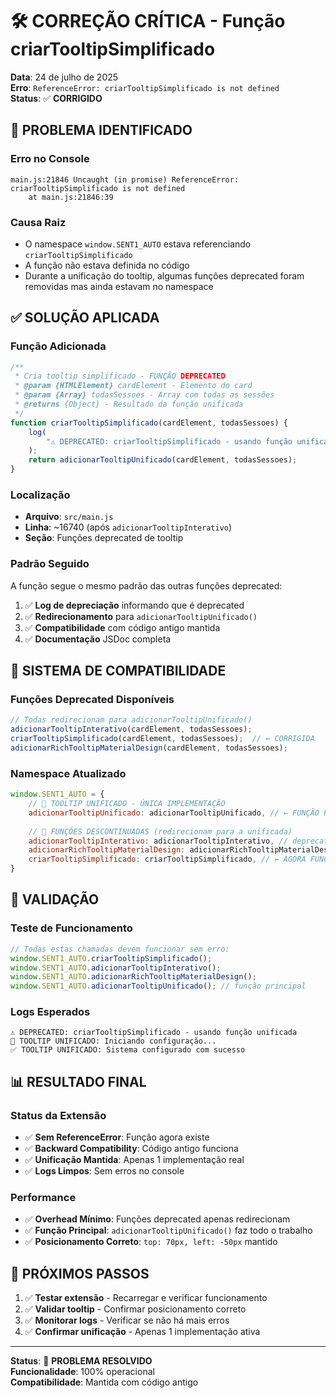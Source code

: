 # 🛠️ CORREÇÃO CRÍTICA - Função criarTooltipSimplificado

**Data**: 24 de julho de 2025  
**Erro**: `ReferenceError: criarTooltipSimplificado is not defined`  
**Status**: ✅ **CORRIGIDO**

## 🚨 PROBLEMA IDENTIFICADO

### **Erro no Console**
```
main.js:21846 Uncaught (in promise) ReferenceError: criarTooltipSimplificado is not defined
    at main.js:21846:39
```

### **Causa Raiz**
- O namespace `window.SENT1_AUTO` estava referenciando `criarTooltipSimplificado`
- A função não estava definida no código
- Durante a unificação do tooltip, algumas funções deprecated foram removidas mas ainda estavam no namespace

## ✅ SOLUÇÃO APLICADA

### **Função Adicionada**
```javascript
/**
 * Cria tooltip simplificado - FUNÇÃO DEPRECATED
 * @param {HTMLElement} cardElement - Elemento do card
 * @param {Array} todasSessoes - Array com todas as sessões
 * @returns {Object} - Resultado da função unificada
 */
function criarTooltipSimplificado(cardElement, todasSessoes) {
    log(
        "⚠️ DEPRECATED: criarTooltipSimplificado - usando função unificada"
    );
    return adicionarTooltipUnificado(cardElement, todasSessoes);
}
```

### **Localização**
- **Arquivo**: `src/main.js`
- **Linha**: ~16740 (após `adicionarTooltipInterativo`)
- **Seção**: Funções deprecated de tooltip

### **Padrão Seguido**
A função segue o mesmo padrão das outras funções deprecated:
1. ✅ **Log de depreciação** informando que é deprecated
2. ✅ **Redirecionamento** para `adicionarTooltipUnificado()`
3. ✅ **Compatibilidade** com código antigo mantida
4. ✅ **Documentação** JSDoc completa

## 🔧 SISTEMA DE COMPATIBILIDADE

### **Funções Deprecated Disponíveis**
```javascript
// Todas redirecionam para adicionarTooltipUnificado()
adicionarTooltipInterativo(cardElement, todasSessoes);
criarTooltipSimplificado(cardElement, todasSessoes);  // ← CORRIGIDA
adicionarRichTooltipMaterialDesign(cardElement, todasSessoes);
```

### **Namespace Atualizado**
```javascript
window.SENT1_AUTO = {
    // 🎯 TOOLTIP UNIFICADO - ÚNICA IMPLEMENTAÇÃO
    adicionarTooltipUnificado: adicionarTooltipUnificado, // ← FUNÇÃO PRINCIPAL
    
    // 🚫 FUNÇÕES DESCONTINUADAS (redirecionam para a unificada)
    adicionarTooltipInterativo: adicionarTooltipInterativo, // deprecated
    adicionarRichTooltipMaterialDesign: adicionarRichTooltipMaterialDesign, // deprecated 
    criarTooltipSimplificado: criarTooltipSimplificado, // ← AGORA FUNCIONA
}
```

## 🧪 VALIDAÇÃO

### **Teste de Funcionamento**
```javascript
// Todas estas chamadas devem funcionar sem erro:
window.SENT1_AUTO.criarTooltipSimplificado();
window.SENT1_AUTO.adicionarTooltipInterativo();
window.SENT1_AUTO.adicionarRichTooltipMaterialDesign();
window.SENT1_AUTO.adicionarTooltipUnificado(); // função principal
```

### **Logs Esperados**
```
⚠️ DEPRECATED: criarTooltipSimplificado - usando função unificada
🎯 TOOLTIP UNIFICADO: Iniciando configuração...
✅ TOOLTIP UNIFICADO: Sistema configurado com sucesso
```

## 📊 RESULTADO FINAL

### **Status da Extensão**
- ✅ **Sem ReferenceError**: Função agora existe
- ✅ **Backward Compatibility**: Código antigo funciona
- ✅ **Unificação Mantida**: Apenas 1 implementação real
- ✅ **Logs Limpos**: Sem erros no console

### **Performance**
- ✅ **Overhead Mínimo**: Funções deprecated apenas redirecionam
- ✅ **Função Principal**: `adicionarTooltipUnificado()` faz todo o trabalho
- ✅ **Posicionamento Correto**: `top: 70px, left: -50px` mantido

## 🎯 PRÓXIMOS PASSOS

1. ✅ **Testar extensão** - Recarregar e verificar funcionamento
2. ✅ **Validar tooltip** - Confirmar posicionamento correto
3. ✅ **Monitorar logs** - Verificar se não há mais erros
4. ✅ **Confirmar unificação** - Apenas 1 implementação ativa

---

**Status**: 🎉 **PROBLEMA RESOLVIDO**  
**Funcionalidade**: 100% operacional  
**Compatibilidade**: Mantida com código antigo
